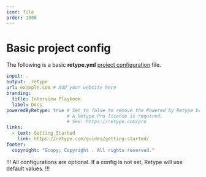 ```yaml
---
icon: file
order: 1000
---
```

# Basic project config

The following is a basic **retype.yml** [project configuration](/configuration/project.md) file.

```yml retype.yml
input: .
output: .retype
url: example.com # Add your website here
branding:
  title: Interview Playbook
  label: Docs
poweredByRetype: true # Set to false to remove the Powered by Retype branding.
                      # A Retype Pro license is required.
                      # See: https://retype.com/pro
links:
  - text: Getting Started
    link: https://retype.com/guides/getting-started/
footer:
  copyright: "&copy; Copyright . All rights reserved."
```

!!!
All configurations are optional. If a config is not set, Retype will use default values.
!!!